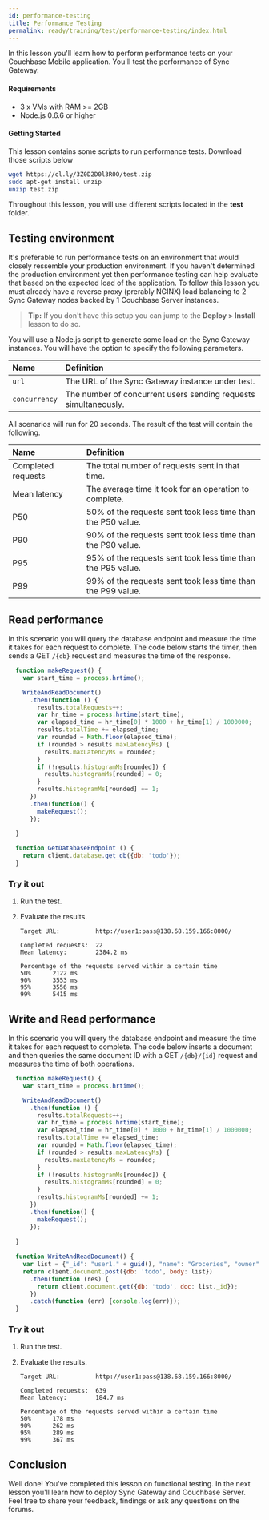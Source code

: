```yaml
---
id: performance-testing
title: Performance Testing
permalink: ready/training/test/performance-testing/index.html
---
```


In this lesson you'll learn how to perform performance tests on your Couchbase Mobile application. You'll test the performance of Sync Gateway.

[//]: # "COMMON ACROSS LESSONS"

#### Requirements

- 3 x VMs with RAM >= 2GB
- Node.js 0.6.6 or higher

#### Getting Started

This lesson contains some scripts to run performance tests. Download those scripts below

```bash
wget https://cl.ly/3Z0D2D0l3R0O/test.zip
sudo apt-get install unzip
unzip test.zip
```

Throughout this lesson, you will use different scripts located in the **test** folder.

[//]: # "COMMON ACROSS LESSONS"

## Testing environment

It's preferable to run performance tests on an environment that would closely ressemble your production environment. If you haven't determined the production environment yet then performance testing can help evaluate that based on the expected load of the application. To follow this lesson you must already have a reverse proxy (prerably NGINX) load balancing to 2 Sync Gateway nodes backed by 1 Couchbase Server instances.

> **Tip:** If you don't have this setup you can jump to the **Deploy > Install** lesson to do so.

You will use a Node.js script to generate some load on the Sync Gateway instances. You will have the option to specify the following parameters.

|Name|Definition|
|:-------|:-------|
|`url`|The URL of the Sync Gateway instance under test.|
|`concurrency`|The number of concurrent users sending requests simultaneously.|

All scenarios will run for 20 seconds. The result of the test will contain the following.

|Name|Definition|
|:-------|:-------|
|Completed requests|The total number of requests sent in that time.|
|Mean latency|The average time it took for an operation to complete.|
|P50|50% of the requests sent took less time than the P50 value.|
|P90|90% of the requests sent took less time than the P90 value.|
|P95|95% of the requests sent took less time than the P95 value.|
|P99|99% of the requests sent took less time than the P99 value.|

## Read performance

In this scenario you will query the database endpoint and measure the time it takes for each request to complete. The code below starts the timer, then sends a GET `/{db}` request and measures the time of the response.

```javascript
  function makeRequest() {
    var start_time = process.hrtime();

    WriteAndReadDocument()
      .then(function () {
        results.totalRequests++;
        var hr_time = process.hrtime(start_time);
        var elapsed_time = hr_time[0] * 1000 + hr_time[1] / 1000000;
        results.totalTime += elapsed_time;
        var rounded = Math.floor(elapsed_time);
        if (rounded > results.maxLatencyMs) {
          results.maxLatencyMs = rounded;
        }
        if (!results.histogramMs[rounded]) {
          results.histogramMs[rounded] = 0;
        }
        results.histogramMs[rounded] += 1;
      })
      .then(function() {
        makeRequest();
      });
    
  }

  function GetDatabaseEndpoint () {
    return client.database.get_db({db: 'todo'});
  }
```

### Try it out

1. Run the test.
2. Evaluate the results.

    ```
    Target URL:          http://user1:pass@138.68.159.166:8000/

    Completed requests:  22
    Mean latency:        2384.2 ms

    Percentage of the requests served within a certain time
    50%      2122 ms
    90%      3553 ms
    95%      3556 ms
    99%      5415 ms
    ```

## Write and Read performance

In this scenario you will query the database endpoint and measure the time it takes for each request to complete. The code below inserts a document and then queries the same document ID with a GET `/{db}/{id}` request and measures the time of both operations.

```javascript
  function makeRequest() {
    var start_time = process.hrtime();

    WriteAndReadDocument()
      .then(function () {
        results.totalRequests++;
        var hr_time = process.hrtime(start_time);
        var elapsed_time = hr_time[0] * 1000 + hr_time[1] / 1000000;
        results.totalTime += elapsed_time;
        var rounded = Math.floor(elapsed_time);
        if (rounded > results.maxLatencyMs) {
          results.maxLatencyMs = rounded;
        }
        if (!results.histogramMs[rounded]) {
          results.histogramMs[rounded] = 0;
        }
        results.histogramMs[rounded] += 1;
      })
      .then(function() {
        makeRequest();
      });
    
  }
  
  function WriteAndReadDocument() {
    var list = {"_id": "user1." + guid(), "name": "Groceries", "owner": "user1", "type": "task-list"};
    return client.document.post({db: 'todo', body: list})
      .then(function (res) {
        return client.document.get({db: 'todo', doc: list._id});
      })
      .catch(function (err) {console.log(err)});
  }
```

### Try it out

1. Run the test.
2. Evaluate the results.

    ```
    Target URL:          http://user1:pass@138.68.159.166:8000/

    Completed requests:  639
    Mean latency:        184.7 ms

    Percentage of the requests served within a certain time
    50%      178 ms
    90%      262 ms
    95%      289 ms
    99%      367 ms
    ```

## Conclusion

Well done! You've completed this lesson on functional testing. In the next lesson you'll learn how to deploy Sync Gateway and Couchbase Server. Feel free to share your feedback, findings or ask any questions on the forums.